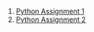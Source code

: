 1. [Python Assignment 1](https://github.com/YOHIGH/Assignment/blob/main/Python/Python%20Assignment%201.ipynb)
2. [Python Assignment 2](https://github.com/YOHIGH/Assignment/blob/main/Python/Python%20Assignment%202.ipynb)
